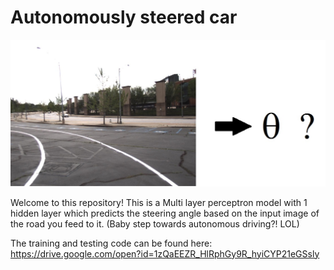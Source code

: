 # Autonomously steered car

![alt text](https://github.com/pratikkulkarni228/autonomous-steered-car/blob/master/0710.jpg)

Welcome to this repository!
This is a Multi layer perceptron model with 1 hidden layer  which predicts the steering angle based on the input image of the road you feed to it.
(Baby step towards autonomous driving?! LOL)

The training and testing code can be found here:
https://drive.google.com/open?id=1zQaEEZR_HlRphGy9R_hyiCYP21eGSsly
